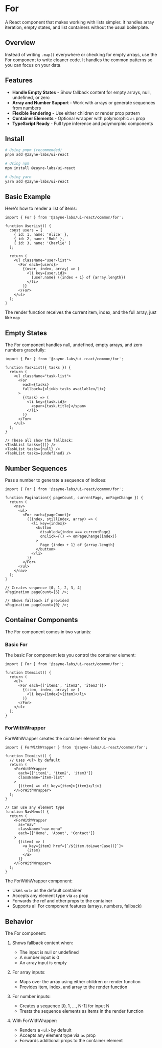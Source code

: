 # For

A React component that makes working with lists simpler. It handles array iteration, empty states, and list containers without the usual boilerplate.

## Overview

Instead of writing `.map()` everywhere or checking for empty arrays, use the For component to write cleaner code. It handles the common patterns so you can focus on your data.

## Features

- **Handle Empty States** - Show fallback content for empty arrays, null, undefined, or zero
- **Array and Number Support** - Work with arrays or generate sequences from numbers
- **Flexible Rendering** - Use either children or render prop pattern
- **Container Elements** - Optional wrapper with polymorphic `as` prop
- **TypeScript Ready** - Full type inference and polymorphic components

## Install

```bash
# Using pnpm (recommended)
pnpm add @zayne-labs/ui-react

# Using npm
npm install @zayne-labs/ui-react

# Using yarn
yarn add @zayne-labs/ui-react
```

## Basic Example

Here's how to render a list of items:

```tsx
import { For } from '@zayne-labs/ui-react/common/for';

function UserList() {
  const users = [
    { id: 1, name: 'Alice' },
    { id: 2, name: 'Bob' },
    { id: 3, name: 'Charlie' }
  ];

  return (
    <ul className="user-list">
      <For each={users}>
        {(user, index, array) => (
          <li key={user.id}>
            {user.name} ({index + 1} of {array.length})
          </li>
        )}
      </For>
    </ul>
  );
}
```

The render function receives the current item, index, and the full array, just like `map`

## Empty States

The For component handles null, undefined, empty arrays, and zero numbers gracefully:

```tsx
import { For } from '@zayne-labs/ui-react/common/for';

function TaskList({ tasks }) {
  return (
    <ul className="task-list">
      <For
        each={tasks}
        fallback={<li>No tasks available</li>}
      >
        {(task) => (
          <li key={task.id}>
            <span>{task.title}</span>
          </li>
        )}
      </For>
    </ul>
  );
}

// These all show the fallback:
<TaskList tasks={[]} />
<TaskList tasks={null} />
<TaskList tasks={undefined} />
```

## Number Sequences

Pass a number to generate a sequence of indices:

```tsx
import { For } from '@zayne-labs/ui-react/common/for';

function Pagination({ pageCount, currentPage, onPageChange }) {
  return (
    <nav>
      <ul>
        <For each={pageCount}>
          {(index, stillIndex, array) => (
            <li key={index}>
              <button
                disabled={index === currentPage}
                onClick={() => onPageChange(index)}
              >
                Page {index + 1} of {array.length}
              </button>
            </li>
          )}
        </For>
      </ul>
    </nav>
  );
}

// Creates sequence [0, 1, 2, 3, 4]
<Pagination pageCount={5} />;

// Shows fallback if provided
<Pagination pageCount={0} />;
```

## Container Components

The For component comes in two variants:

### Basic For

The basic For component lets you control the container element:

```tsx
import { For } from '@zayne-labs/ui-react/common/for';

function ItemList() {
  return (
    <ul>
      <For each={['item1', 'item2', 'item3']}>
        {(item, index, array) => (
          <li key={index}>{item}</li>
        )}
      </For>
    </ul>
  );
}
```

### ForWithWrapper

ForWithWrapper creates the container element for you:

```tsx
import { ForWithWrapper } from '@zayne-labs/ui-react/common/for';

function ItemList() {
  // Uses <ul> by default
  return (
    <ForWithWrapper
      each={['item1', 'item2', 'item3']}
      className="item-list"
    >
      {(item) => <li key={item}>{item}</li>}
    </ForWithWrapper>
  );
}

// Can use any element type
function NavMenu() {
  return (
    <ForWithWrapper
      as="nav"
      className="nav-menu"
      each={['Home', 'About', 'Contact']}
    >
      {(item) => (
        <a key={item} href={`/${item.toLowerCase()}`}>
          {item}
        </a>
      )}
    </ForWithWrapper>
  );
}
```

The ForWithWrapper component:

- Uses `<ul>` as the default container
- Accepts any element type via `as` prop
- Forwards the ref and other props to the container
- Supports all For component features (arrays, numbers, fallback)

## Behavior

The For component:

1. Shows fallback content when:
   - The input is null or undefined
   - A number input is 0
   - An array input is empty

2. For array inputs:
   - Maps over the array using either children or render function
   - Provides item, index, and array to the render function

3. For number inputs:
   - Creates a sequence [0, 1, ..., N-1] for input N
   - Treats the sequence elements as items in the render function

4. With ForWithWrapper:
   - Renders a `<ul>` by default
   - Accepts any element type via `as` prop
   - Forwards additional props to the container element
